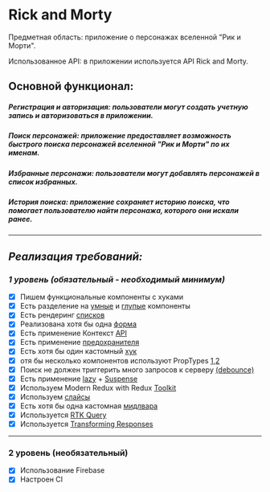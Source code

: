 # Rick and Morty

Предметная область: приложение о персонажах вселенной "Рик и Морти".

Использованное API: в приложении используется API Rick and Morty.

## Основной функционал:

##### Регистрация и авторизация: пользователи могут создать учетную запись и авторизоваться в приложении.

##### Поиск персонажей: приложение предоставляет возможность быстрого поиска персонажей вселенной "Рик и Морти" по их именам.

##### Избранные персонажи: пользователи могут добавлять персонажей в список избранных.

##### История поиска: приложение сохраняет историю поиска, что помогает пользователю найти персонажа, которого они искали ранее.

---

## _Реализация требований:_

### _1 уровень (обязательный - необходимый минимум)_

-   [x] Пишем функциональные компоненты c хуками
-   [x] Есть разделение на [умные](/blob/main/src/components/pages/MainPage/MainPage.js) и [глупые](/blob/main/src/components/CharsList/CharsList.js) компоненты
-   [x] Есть рендеринг [списков](/blob/main/src/components/CharsList/CharsList.js)
-   [x] Реализована хотя бы одна [форма](/blob/main/src/components/Form/Form.js)
-   [x] Есть применение Контекст [API](/blob/main/src/components/context/context.js)
-   [x] Есть применение [предохранителя](/blob/main/src/components/ErrorBoundary/ErrorBoundary.js)
-   [x] Есть хотя бы один кастомный [хук](/blob/main/src/components/hooks/http.hook.js)
-   [x] отя бы несколько компонентов используют PropTypes [1](/blob/main/src/components/CharsList/CharsList.js),[2](/blob/main/src/components/Form/Form.js)
-   [x] Поиск не должен триггерить много запросов к серверу [(debounce)](/blob/main/src/components/SearchItem/SearchItem.js)
-   [x] Есть применение [lazy](/blob/main/src/components/app/AnimatedRoutes.js) + [Suspense](/blob/main/src/components/app/App.js)
-   [x] Используем Modern Redux with Redux [Toolkit](/blob/main/src/components/store/index.js)
-   [x] Используем [слайсы](/blob/main/src/components/pages/MainPage/MainPage.Slice.js)
-   [x] Есть хотя бы одна кастомная [мидлвара](/blob/main/src/components/store/middleWare/middleWare.js)
-   [x] Используется [RTK Query](/blob/main/src/apiFirebase/apiFireBase.Slice.js)
-   [x] Используется [Transforming Responses](/blob/main/src/apiFirebase/apiFireBase.Slice.js)

---

### 2 уровень (необязательный)

-   [x] Использование Firebase
-   [x] Настроен CI
